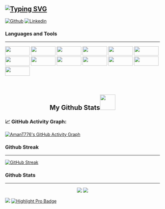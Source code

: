 [![Typing SVG](https://readme-typing-svg.demolab.com?font=Dancing+Script&weight=900&size=24&duration=3000&pause=840&color=F8F8F8FF&background=000000FF&vCenter=true&width=1000&height=83&lines=Hello%2C+This+is+Amanuel+Tesfaye;I'm+a+passionate+Software+Engineer;Interested+in+learning+new+technologies+in+tech)](https://git.io/typing-svg)
----------------------------------------------------------------------------------------------------------------------------
[![Github](https://img.shields.io/badge/-Github-000?style=flat&logo=Github&logoColor=white)]((https://github.com/AmanT776))
[![Linkedin](https://img.shields.io/badge/-LinkedIn-blue?style=flat&logo=Linkedin&logoColor=white)]((https://www.linkedin.com/in/amanueltesfaye/))


### Languages and Tools
----------------------------------------------------------------------------------------------------------------------------
<p align="left">
    <!-- Existing Logos with Corrections -->
    <img src="https://img.shields.io/badge/-HTML5-black?style=flat-square&logo=html5&logoColor=white" width="80" height="30"/>
    <img src="https://img.shields.io/badge/-CSS3-black?style=flat-square&logo=css3&logoColor=white" width="80" height="30"/>
    <img src="https://img.shields.io/badge/-JavaScript-black?style=flat-square&logo=javascript" width="80" height="30"/>
    <img src="https://img.shields.io/badge/-React-black?style=flat-square&logo=react" width="80" height="30"/>
    <img src="https://img.shields.io/badge/-MongoDB-black?style=flat-square&logo=MongoDB" width="80" height="30"/>
    <img src="https://img.shields.io/badge/-Python-black?style=flat-square&logo=Python" width="80" height="30"/>
    <img src="https://img.shields.io/badge/-PHP-black?style=flat-square&logo=PHP" width="80" height="30"/>
    <img src="https://img.shields.io/badge/-MySQL-black?style=flat-square&logo=mysql" width="80" height="30"/>
    <img src="https://img.shields.io/badge/-Linux-black?style=flat-square&logo=Linux" width="80" height="30"/>
    <img src="https://img.shields.io/badge/-GitHub-black?style=flat-square&logo=GitHub" width="80" height="30"/>
    <img src="https://img.shields.io/badge/-Visual Studio Code-black?style=flat-square&logo=Visual-Studio-Code" width="80" height="30"/>
    <img src="https://img.shields.io/badge/-Figma-black?style=flat-square&logo=Figma" width="80" height="30"/>
    <img src="https://img.shields.io/badge/-Git-black?style=flat-square&logo=git" width="80" height="30"/>
</p><br />

<h2 align="center">
  My Github Stats<img src="https://media.giphy.com/media/VgCDAzcKvsR6OM0uWg/giphy.gif" width="50">
</h2>

### 📈 GitHub Activity Graph:
[![AmanT776's GitHub Activity Graph](https://github-readme-activity-graph.vercel.app/graph?username=AmanT776)](https://github.com/AmanT776 )



### Github Streak
----------------------------------------------------------------------------------------------------------------------------
[![GitHub Streak](https://github-readme-streak-stats.herokuapp.com?user=AmanT776&theme=radical&hide_border=true)](https://git.io/streak-stats)

### Github Stats
----------------------------------------------------------------------------------------------------------------------------
<p align = "center">
  <img src="https://github-readme-stats.vercel.app/api?username=AmanT776&show_icons=true&theme=radical"> 
  <img src = "https://github-readme-stats.vercel.app/api/top-langs/?username=AmanT776)](https://github.com/AmanT776/github-readme-stats)">
</p>


<!--   profile-green-animate -->
![](./profile-3d-contrib/profile-green-animate.svg)
[![Highlight Pro Badge](https://img.shields.io/badge/GitHub%20Community-Highlight%20Pro-purple)](https://github.community/u/your-username)

